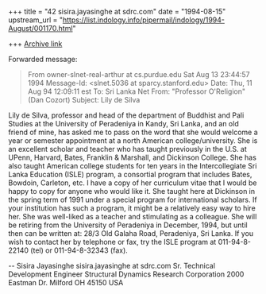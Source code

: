 +++
title = "42 sisira.jayasinghe at sdrc.com"
date = "1994-08-15"
upstream_url = "https://list.indology.info/pipermail/indology/1994-August/001170.html"

+++
[Archive link](https://list.indology.info/pipermail/indology/1994-August/001170.html)

Forwarded message:
>From owner-slnet-real-arthur at cs.purdue.edu  Sat Aug 13 23:44:57 1994
Message-Id: <slnet.5036 at sparcy.stanford.edu>
Date: Thu, 11 Aug 94 12:09:11 est
To: Sri Lanka Net <slnet at sparcy.stanford.edu>
From: "Professor O'Religion" <COZORT at dickinson.edu> (Dan Cozort)
Subject: Lily de Silva

Lily de Silva, professor and head of the department of Buddhist and Pali 
Studies at the University of Peradeniya in Kandy, Sri Lanka, and an old friend 
of mine, has asked me to pass on the word that she would welcome a year or 
semester appointment at a north American college/university.  She is an 
excellent scholar and teacher who has taught previously in the U.S. at UPenn, 
Harvard, Bates, Franklin & Marshall, and Dickinson College.  She has also taught 
American college students for ten years in the Intercollegiate Sri Lanka 
Education (ISLE) program, a consortial program that includes Bates, Bowdoin, 
Carleton, etc.  I have a copy of her curriculum vitae that I would be happy to 
copy for anyone who would like it.  She taught here at Dickinson in the spring 
term of 1991 under a special program for international scholars.  If your 
institution has such a program, it might be a relatively easy way to hire her.
She was well-liked as a teacher and stimulating as a colleague.
	She will be retiring from the University of Peradeniya in December, 
1994, but until then can be written at: 28/3 Old Galaha Road, Peradeniya, Sri 
Lanka.  If you wish to contact her by telephone or fax, try the ISLE program 
at 011-94-8-22140 (tel) or 011-94-8-32343 (fax).


-- 
Sisira Jayasinghe                         sisira.jayasinghe at sdrc.com
Sr. Technical Development Engineer
Structural Dynamics Research Corporation
2000 Eastman Dr. Milford OH 45150 USA







